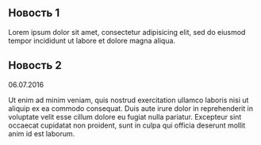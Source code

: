 ## Новость 1

Lorem ipsum dolor sit amet, consectetur adipisicing elit, sed do eiusmod tempor incididunt ut labore
et dolore magna aliqua.

## Новость 2
06.07.2016

Ut enim ad minim veniam, quis nostrud exercitation ullamco laboris nisi ut
aliquip ex ea commodo consequat. Duis aute irure dolor in reprehenderit in voluptate velit esse
cillum dolore eu fugiat nulla pariatur. Excepteur sint occaecat cupidatat non proident, sunt in
culpa qui officia deserunt mollit anim id est laborum.
